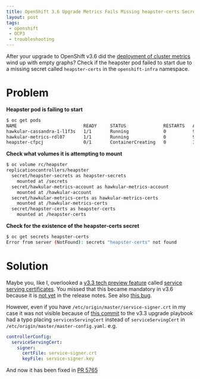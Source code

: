 ```yaml
---
title: OpenShift 3.6 Upgrade Metrics Fails Missing heapster-certs Secret
layout: post
tags:
 - openshift
 - OCP3
 - troubleshooting
---
```


After your upgrade to OpenShift v3.6 did the [deployment of cluster metrics](https://docs.openshift.com/container-platform/3.6/install_config/cluster_metrics.html) wind up with empty graphs? Check if the heapster pod failed to start due to a missing secret called `heapster-certs` in the `openshift-infra` namespace.

# Problem #

**Heapster pod is failing to start**

```bash
$ oc get pods
NAME                         READY     STATUS              RESTARTS   AGE
hawkular-cassandra-1-l1f3s   1/1       Running             0          9m
hawkular-metrics-rdl07       1/1       Running             0          9m
heapster-cfpcj               0/1       ContainerCreating   0          3m
```

**Check what volumes it is attempting to mount**

```bash
$ oc volume rc/heapster
replicationcontrollers/heapster
  secret/heapster-secrets as heapster-secrets
    mounted at /secrets
  secret/hawkular-metrics-account as hawkular-metrics-account
    mounted at /hawkular-account
  secret/hawkular-metrics-certs as hawkular-metrics-certs
    mounted at /hawkular-metrics-certs
  secret/heapster-certs as heapster-certs
    mounted at /heapster-certs
```

**Check for the existence of the heapster-certs secret**

```bash
$ oc get secrets heapster-certs
Error from server (NotFound): secrets "heapster-certs" not found
```

# Solution #

Maybe you, like I, overlooked a [v3.3 tech preview feature](https://docs.openshift.com/container-platform/3.3/release_notes/ocp_3_3_release_notes.html#ocp-33-technology-preview) called [service serving certificates](https://docs.openshift.com/container-platform/3.3/dev_guide/secrets.html#service-serving-certificate-secrets). You missed that this became mandatory in v3.6 because it is [not yet](https://bugzilla.redhat.com/show_bug.cgi?id=1501994) in the release notes. See also [this bug](https://bugzilla.redhat.com/show_bug.cgi?id=1500981).

However, even if you have `/etc/origin/master/service-signer.crt` in my case it was not visible because of [this commit](https://github.com/openshift/openshift-ansible/commit/3e5d38caf39d53c917a78542a04ebb6a109e7e6f) to the v3.3 upgrade playbook had a typo placing `servicesServingCert` instead of `serviceServingCert` in `/etc/origin/master/master-config.yaml`. e.g.

```yaml
controllerConfig:
  serviceServingCert:
    signer:
      certFile: service-signer.crt
      keyFile: service-signer.key
```

And now it has been fixed in [PR 5765](https://github.com/openshift/openshift-ansible/pull/5765)
